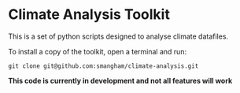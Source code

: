 # Climate Analysis Toolkit

This is a set of python scripts designed to analyse climate datafiles.

To install a copy of the toolkit, open a terminal and run:
```
git clone git@github.com:smangham/climate-analysis.git
```

**This code is currently in development and not all features will work**
